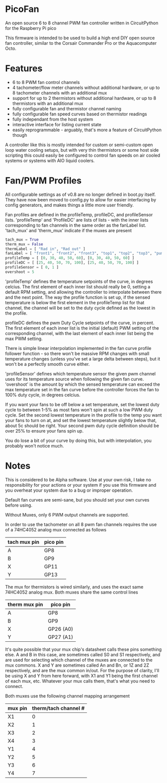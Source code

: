 # PicoFan
An open source 6 to 8 channel PWM fan controller written in CircuitPython for the Raspberry Pi pico

This firmware is intended to be used to build a high end DIY open source fan controller, similar to the Corsair Commander Pro or the Aquacomputer Octo.

# Features
- 6 to 8 PWM fan control channels
- 4 tachometer/flow meter channels without additional hardware, or up to 8 tachometer channels with an additional mux
- support for up to 2 thermistors without additional hardware, or up to 8 thermistors with an additional mux
- fully configurable fan and thermistor channel naming
- fully configurable fan speed curves based on thermistor readings
- fully independant from the host system
- interactive interface for listing current state
- easily reprogrammable - arguably, that's more a feature of CircuitPython though

A controller like this is mostly intended for custom or semi-custom open loop water cooling setups, but with very thin thermistors or some host side scripting this could easily be configured to control fan speeds on air cooled systems or systems with AIO liquid coolers.

# Fan/PWM Profiles
All configurable settings as of v0.8 are no longer defined in boot.py itself. 
They have now been moved to config.py to allow for easier interfacing by config generators, and makes things a little more user friendly.

Fan profiles are defined in the profileTemp, profileDC, and profileSensor lists.
'profileTemp' and 'ProfileDC' are lists of lists - with the inner lists corresponding to fan channels in the same order as the fanLabel list.
'tach_mux' and 'therm_mux' indicate if the muxes are present

```python
tach_mux = True
therm_mux = False
thermLabel = [ "Rad in", "Rad out" ]
fanLabel = [ "front1", "front2", "front3", "top1", "top2", "top3", "pump1", "pump2" ]
profileTemp = [ [0, 30, 40, 50, 60], [0, 30, 40, 50, 60] ]
profileDC = [ [25, 40, 50, 70, 100], [25, 40, 50, 70, 100] ]
profileSensor = [ 0, 1 ]
overshoot = 5
```

'profileTemp' defines the temperature setpoints of the curve, in degrees celcius.
The first element of each inner list should really be 0, setting a default RPM setting, and allowing the controller to interpolate between there and the next point. The way the profile function is set up, if the sensed temperature is below the first element in the profileTemp list for that channel, the channel will be set to the duty cycle defined as the lowest in the profile. 

profileDC defines the pwm Duty Cycle setpoints of the curve, in percent. 
The first element of each inner list is the initial (default) PWM setting of the corresponding channel, with the last element of each inner list being the max PWM setting.

There is simple linear interpolation implemented in the fan curve profile follower function - so there won't be massive RPM changes with small temperature changes (unless you've set a large delta between steps), but it won't be a perfectly smooth curve either.

'profileSensor' defines which temperature sensor the given pwm channel uses for its temperature source when following the given fan curve.
'overshoot' is the amount by which the sensed temperature can exceed the max temperature set in the fan curve before the controller forces the fan to 100% duty cycle, in degrees celcius.

If you want your fans to be off below a set temperature, set the lowest duty cycle to between 1-5% as most fans won't spin at such a low PWM duty cycle. Set the second lowest temperature in the profile to the temp you want your fans to turn on at, and set the lowest temperature slightly below that, about 5c should be right. Your second pwm duty cycle definition should be over 25% to ensure your fans spin up. 

You do lose a bit of your curve by doing this, but with interpolation, you probably won't notice much.

# Notes
This is considered to be Alpha software. Use at your own risk, I take no responsibility for your actions or your system if you use this firmware and you overheat your system due to a bug or improper operation. 

Default fan curves are semi-sane, but you should set your own curves before using.

Without Muxes, only 6 PWM output channels are supported.

In order to use the tachometer on all 8 pwm fan channels requires the use of a 74HC4052 analog mux connected as follows

| tach mux pin | pico pin |
|---------|----------|
|    A    |    GP8   |
|    B    |    GP9   |
|    X    |    GP11  |
|    Y    |    GP13  |

The mux for thermistors is wired similarly, and uses the exact same 74HC4052 analog mux. Both muxes share the same control lines

| therm mux pin | pico pin |
|---------|----------------|
|    A    |    GP8         |
|    B    |    GP9         |
|    X    |    GP26 (A0)   |
|    Y    |    GP27 (A1)   |

It's quite possible that your mux chip's datasheet calls these pins something else. 
A and B in this case, are sometimes called S0 and S1 respectively, and are used for selecting which channel of the muxes are connected to the mux commons.
X and Y are sometimes called An and Bn, or 1Z and 2Z respectively, and are the mux common in/out. 
For the purpose of clarity, I'll be using X and Y from here forward, with X1 and Y1 being the first channel of each mux, etc. 
Whatever your mux calls them, that's what you need to connect.

Both muxes use the following channel mapping arrangement

| mux pin | therm/tach channel # |
|---------|----------------------|
|  X1     |         0            |
|  X2     |         1            |
|  X3     |         2            |
|  X4     |         3            |
|  Y1     |         4            |
|  Y2     |         5            |
|  Y3     |         6            |
|  Y4     |         7            |
